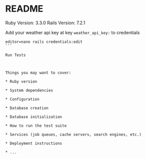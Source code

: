 # README

Ruby Version: 3.3.0
Rails Version: 7.2.1

Add your weather api key at key `weather_api_key:`  to credentials
````
editor=nano rails credentials:edit
```

Run Tests



Things you may want to cover:

* Ruby version

* System dependencies

* Configuration

* Database creation

* Database initialization

* How to run the test suite

* Services (job queues, cache servers, search engines, etc.)

* Deployment instructions

* ...
